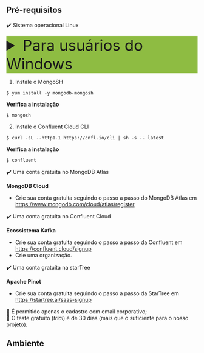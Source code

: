 <h2>Pré-requisitos</h2>

:heavy_check_mark: Sistema operacional Linux

<details style="background-color: #8ebc42; font-size: 40px;">
 <summary>Para usuários do Windows</summary><br>

Caso você esteja usando o sistema operacional _Windows_, você pode criar uma instância gratuita do EC2 da _AWS_ para executar os comandos no _Linux_. 

Para acessar o terminal do _Linux_ do EC2 via `SSH`, utilizei o cliente `SSH` _MobaXterm_.

### Sistema operacional Linux na AWS

1. Utilize uma instância gratuita do EC2 da AWS do Amazon _Linux_ 2 AMI
	* A instância tem que ser acessível publicamente; Exemplo: Public IPv4 DNS: **ec2-100-26-222-398.compute-1.amazonaws.com**
	* A instância tem que estar associada a um security group com entrada SSH no Inbound rules
		* **Type**: SSH
		* **Source**: 0.0.0.0/0
	* Crie um Key pair
	* Utilizar a configuração do **User Data** para instalar:
		* **Mongosh** (Para criar a coleção de veículo)
		* **Confluent Cloud CLI** (Para criar os tópicos, conector do mongoDB atlas e executar comandos kSQL via linha de comando)
		
```
#!/bin/sh
yum update -y
touch /etc/yum.repos.d/mongodb-org-5.0.repo
chmod 746 /etc/yum.repos.d/mongodb-org-5.0.repo
echo "[mongodb-org-5.0]
name=MongoDB Repository
baseurl=https://repo.mongodb.org/yum/amazon/2/mongodb-org/5.0/x86_64/
gpgcheck=1
enabled=1
gpgkey=https://pgp.mongodb.com/server-5.0.asc
" >> /etc/yum.repos.d/mongodb-org-5.0.repo
yum install -y mongodb-mongosh
curl -sL --http1.1 https://cnfl.io/cli | sh -s -- latest
```

### MobaXterm

1. Acessar o terminal do sistema operacional do _Linux_ usando um cliente `SSH`;

> Utilizei o _MobaXterm_ (https://mobaxterm.mobatek.net/), mas você pode utilizar qualquer outro de sua preferência. O procedimento é similar.

2. Em Basic SSH settings	
	* **Remote Host**: <<copia o valor do Public IPv4 DNS da instância EC2>>
	* **Specify username**: ec2-user
	* **Port**: 22
	
3. Em Advanced SSH setting
	* **Use private key**: Escolha o arquivo `.pem` criado no momento da criação da instância do EC2.
	
4. Acesse o terminal. Na linha de comando, verifique se o _Mongosh_ e o _Confluent Cloud CLI_ foram instalados corretamente.  
</details>

1. Instale o MongoSH
```
$ yum install -y mongodb-mongosh
```

**Verifica a instalação**
```
$ mongosh
```

2. Instale o Confluent Cloud CLI
```
$ curl -sL --http1.1 https://cnfl.io/cli | sh -s -- latest
```

**Verifica a instalação**
```
$ confluent
```

:heavy_check_mark: Uma conta gratuita no MongoDB Atlas 

**MongoDB Cloud**

* Crie sua conta gratuita seguindo o passo a passo do MongoDB Atlas em https://www.mongodb.com/cloud/atlas/register

:heavy_check_mark: Uma conta gratuita no Confluent Cloud 

**Ecossistema Kafka**

* Crie sua conta gratuita seguindo o passo a passo da Confluent em https://confluent.cloud/signup
* Crie uma organização.

:heavy_check_mark: Uma conta gratuita na starTree

**Apache Pinot**

* Crie sua conta gratuita seguindo o passo a passo da StarTree em https://startree.ai/saas-signup

:loudspeaker: É permitido apenas o cadastro com email corporativo;<br>
:loudspeaker: O teste gratuito (_trial_) é de 30 dias (mais que o suficiente para o nosso projeto).

## Ambiente